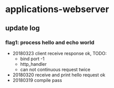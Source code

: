 # applications-webserver

## update log

### flag1: process hello and echo world

* 20180323 client receive response ok, TODO:
    - bind port -1
    - http_handler
    - can not continuous request twice
* 20180320 receive and print hello request ok
* 20180319 compile pass
